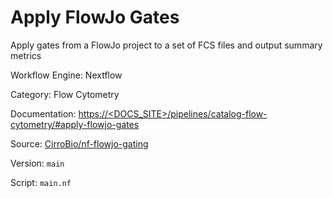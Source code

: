 # Apply FlowJo Gates

Apply gates from a FlowJo project to a set of FCS files and output summary metrics


Workflow Engine: Nextflow


Category: Flow Cytometry


Documentation: [https://<DOCS_SITE>/pipelines/catalog-flow-cytometry/#apply-flowjo-gates](https://<DOCS_SITE>/pipelines/catalog-flow-cytometry/#apply-flowjo-gates)


Source: [CirroBio/nf-flowjo-gating](CirroBio/nf-flowjo-gating)


Version: `main`


Script: `main.nf`
